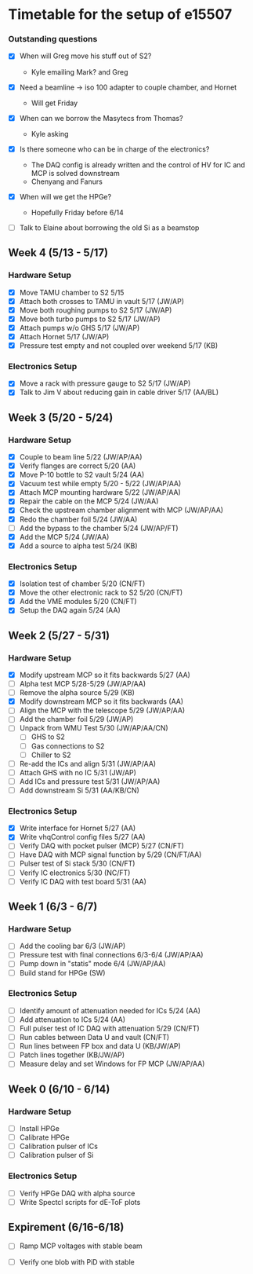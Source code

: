 # Timetable for the setup of e15507

### Outstanding questions
- [x] When will Greg move his stuff out of S2?
  - Kyle emailing Mark? and Greg
- [x] Need a beamline -> iso 100 adapter to couple chamber, and Hornet
  - Will get Friday
- [x] When can we borrow the Masytecs from Thomas?
  - Kyle asking
- [x] Is there someone who can be in charge of the electronics?
  - The DAQ config is already written and the control of HV for IC and MCP is solved downstream
  - Chenyang and Fanurs
- [x] When will we get the HPGe?
  - Hopefully Friday before 6/14 
- [ ] Talk to Elaine about borrowing the old Si as a beamstop


## Week 4 (5/13 - 5/17)
### Hardware Setup
- [x] Move TAMU chamber to S2 5/15
- [x] Attach both crosses to TAMU in vault 5/17 (JW/AP)
- [x] Move both roughing pumps to S2 5/17 (JW/AP)
- [x] Move both turbo pumps to S2 5/17 (JW/AP)
- [x] Attach pumps w/o GHS 5/17 (JW/AP)
- [x] Attach Hornet 5/17 (JW/AP)
- [x] Pressure test empty and not coupled over weekend 5/17 (KB)

### Electronics Setup
- [x] Move a rack with pressure gauge to S2 5/17 (JW/AP)
- [x] Talk to Jim V about reducing gain in cable driver 5/17 (AA/BL)

## Week 3 (5/20 - 5/24)
### Hardware Setup
- [x] Couple to beam line 5/22 (JW/AP/AA)
- [x] Verify flanges are correct 5/20 (AA)
- [x] Move P-10 bottle to S2 vault 5/24 (AA)
- [x] Vacuum test while empty 5/20 - 5/22 (JW/AP/AA)
- [x] Attach MCP mounting hardware 5/22 (JW/AP/AA)
- [x] Repair the cable on the MCP 5/24 (JW/AA)
- [x] Check the upstream chamber alignment with MCP (JW/AP/AA) 
- [x] Redo the chamber foil 5/24 (JW/AA)
- [ ] Add the bypass to the chamber 5/24 (JW/AP/FT)
- [x] Add the MCP 5/24 (JW/AA)
- [x] Add a source to alpha test 5/24 (KB)

### Electronics Setup
- [x] Isolation test of chamber 5/20 (CN/FT)
- [x] Move the other electronic rack to S2 5/20 (CN/FT)
- [x] Add the VME modules 5/20 (CN/FT)
- [x] Setup the DAQ again 5/24 (AA)

## Week 2 (5/27 - 5/31)
### Hardware Setup
- [x] Modify upstream MCP so it fits backwards 5/27 (AA)
- [ ] Alpha test MCP 5/28-5/29 (JW/AP/AA)
- [ ] Remove the alpha source 5/29 (KB)
- [x] Modify downstream MCP so it fits backwards (AA)
- [ ] Align the MCP with the telescope 5/29 (JW/AP/AA)
- [ ] Add the chamber foil 5/29 (JW/AP)
- [ ] Unpack from WMU Test 5/30 (JW/AP/AA/CN)
  - [ ] GHS to S2
  - [ ] Gas connections to S2
  - [ ] Chiller to S2
- [ ] Re-add the ICs and align 5/31 (JW/AP/AA)
- [ ] Attach GHS with no IC 5/31 (JW/AP)
- [ ] Add ICs and pressure test 5/31 (JW/AP/AA)
- [ ] Add downstream Si 5/31 (AA/KB/CN)

### Electronics Setup
- [x] Write interface for Hornet 5/27 (AA)
- [x] Write vhqControl config files 5/27 (AA)
- [ ] Verify DAQ with pocket pulser (MCP) 5/27 (CN/FT)
- [ ] Have DAQ with MCP signal function by 5/29 (CN/FT/AA)
- [ ] Pulser test of Si stack 5/30 (CN/FT)
- [ ] Verify IC electronics 5/30 (NC/FT)
- [ ] Verify IC DAQ with test board 5/31 (AA)

## Week 1 (6/3 - 6/7)
### Hardware Setup
- [ ] Add the cooling bar 6/3 (JW/AP)
- [ ] Pressure test with final connections 6/3-6/4 (JW/AP/AA)
- [ ] Pump down in "statis" mode 6/4 (JW/AP/AA)
- [ ] Build stand for HPGe (SW)

### Electronics Setup
- [ ] Identify amount of attenuation needed for ICs 5/24 (AA)
- [ ] Add attenuation to ICs 5/24 (AA)
- [ ] Full pulser test of IC DAQ with attenuation 5/29 (CN/FT)
- [ ] Run cables between Data U and vault (CN/FT)
- [ ] Run lines between FP box and data U (KB/JW/AP)
- [ ] Patch lines together (KB/JW/AP)
- [ ] Measure delay and set Windows for FP MCP (JW/AP/AA)

## Week 0 (6/10 - 6/14)
### Hardware Setup
- [ ] Install HPGe
- [ ] Calibrate HPGe
- [ ] Calibration pulser of ICs
- [ ] Calibration pulser of Si

### Electronics Setup
- [ ] Verify HPGe DAQ with alpha source
- [ ] Write Spectcl scripts for dE-ToF plots

## Expirement (6/16-6/18)
- [ ] Ramp MCP voltages with stable beam
- [ ] Verify one blob with PiD with stable

